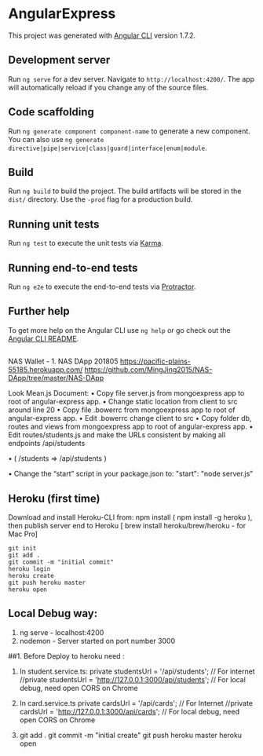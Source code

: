 # AngularExpress

This project was generated with [Angular CLI](https://github.com/angular/angular-cli) version 1.7.2.

## Development server

Run `ng serve` for a dev server. Navigate to `http://localhost:4200/`. The app will automatically reload if you change any of the source files.

## Code scaffolding

Run `ng generate component component-name` to generate a new component. You can also use `ng generate directive|pipe|service|class|guard|interface|enum|module`.

## Build

Run `ng build` to build the project. The build artifacts will be stored in the `dist/` directory. Use the `-prod` flag for a production build.

## Running unit tests

Run `ng test` to execute the unit tests via [Karma](https://karma-runner.github.io).

## Running end-to-end tests

Run `ng e2e` to execute the end-to-end tests via [Protractor](http://www.protractortest.org/).

## Further help

To get more help on the Angular CLI use `ng help` or go check out the [Angular CLI README](https://github.com/angular/angular-cli/blob/master/README.md).

##
NAS Wallet - 1. NAS DApp 201805
https://pacific-plains-55185.herokuapp.com/
https://github.com/MingJing2015/NAS-DApp/tree/master/NAS-DApp


Look Mean.js Document:
•	Copy file server.js from mongoexpress app to root of angular-express app.
•	Change static location from client to src around line 20
•	Copy file .bowerrc from mongoexpress app to root of angular-express app.
•	Edit .bowerrc change client to src
•	Copy folder db, routes and views from mongoexpress app to root of angular-express app.
•	Edit routes/students.js and make the URLs consistent by making all endpoints /api/students

•	( /students => /api/students )

•	Change the “start” script in your package.json to: "start": "node server.js"



## Heroku (first time)
Download and install Heroku-CLI from: npm install (  npm install -g heroku ), then publish server end to Heroku  [ brew install heroku/brew/heroku     - for Mac Pro]

    git init
    git add .
    git commit -m "initial commit"
    heroku login
    heroku create	
    git push heroku master
    heroku open


## Local Debug way: 
1. ng serve   -  localhost:4200
2. nodemon    -  Server started on port number 3000


##1. Before Deploy to heroku need : 
1. In student.service.ts: 
    private studentsUrl = '/api/students';                              // For internet  
    //private studentsUrl = 'http://127.0.0.1:3000/api/students';       // For local debug, need open CORS on Chrome 

2. In card.service.ts
    private cardsUrl = '/api/cards';                            // For Internet 
    //private cardsUrl = 'http://127.0.0.1:3000/api/cards';     // For local debug, need open CORS on Chrome  

3.  git add .
    git commit -m "initial create"
    git push heroku master
    heroku open




